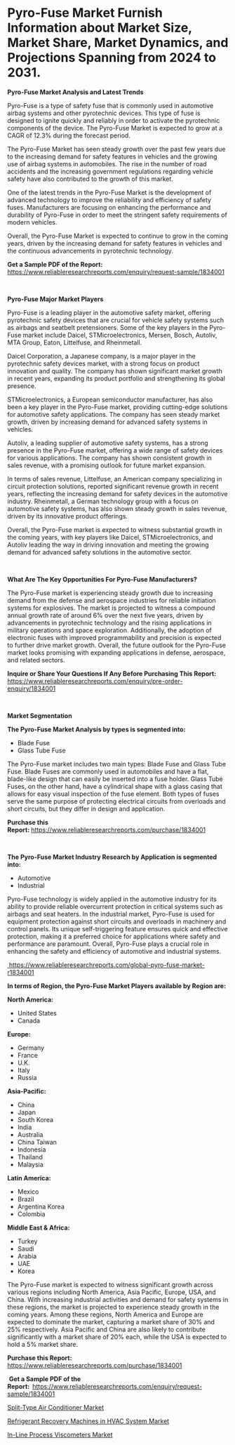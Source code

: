 <p><h1>Pyro-Fuse Market Furnish Information about Market Size, Market Share, Market Dynamics, and Projections Spanning from 2024 to 2031.</h1></p><p><strong>Pyro-Fuse Market Analysis and Latest Trends</strong></p>
<p><p>Pyro-Fuse is a type of safety fuse that is commonly used in automotive airbag systems and other pyrotechnic devices. This type of fuse is designed to ignite quickly and reliably in order to activate the pyrotechnic components of the device. The Pyro-Fuse Market is expected to grow at a CAGR of 12.3% during the forecast period.</p><p>The Pyro-Fuse Market has seen steady growth over the past few years due to the increasing demand for safety features in vehicles and the growing use of airbag systems in automobiles. The rise in the number of road accidents and the increasing government regulations regarding vehicle safety have also contributed to the growth of this market.</p><p>One of the latest trends in the Pyro-Fuse Market is the development of advanced technology to improve the reliability and efficiency of safety fuses. Manufacturers are focusing on enhancing the performance and durability of Pyro-Fuse in order to meet the stringent safety requirements of modern vehicles.</p><p>Overall, the Pyro-Fuse Market is expected to continue to grow in the coming years, driven by the increasing demand for safety features in vehicles and the continuous advancements in pyrotechnic technology.</p></p>
<p><strong>Get a Sample PDF of the Report:&nbsp;</strong> <a href="https://www.reliableresearchreports.com/enquiry/request-sample/1834001">https://www.reliableresearchreports.com/enquiry/request-sample/1834001</a></p>
<p>&nbsp;</p>
<p><strong>Pyro-Fuse Major Market Players</strong></p>
<p><p>Pyro-Fuse is a leading player in the automotive safety market, offering pyrotechnic safety devices that are crucial for vehicle safety systems such as airbags and seatbelt pretensioners. Some of the key players in the Pyro-Fuse market include Daicel, STMicroelectronics, Mersen, Bosch, Autoliv, MTA Group, Eaton, Littelfuse, and Rheinmetall.</p><p>Daicel Corporation, a Japanese company, is a major player in the pyrotechnic safety devices market, with a strong focus on product innovation and quality. The company has shown significant market growth in recent years, expanding its product portfolio and strengthening its global presence.</p><p>STMicroelectronics, a European semiconductor manufacturer, has also been a key player in the Pyro-Fuse market, providing cutting-edge solutions for automotive safety applications. The company has seen steady market growth, driven by increasing demand for advanced safety systems in vehicles.</p><p>Autoliv, a leading supplier of automotive safety systems, has a strong presence in the Pyro-Fuse market, offering a wide range of safety devices for various applications. The company has shown consistent growth in sales revenue, with a promising outlook for future market expansion.</p><p>In terms of sales revenue, Littelfuse, an American company specializing in circuit protection solutions, reported significant revenue growth in recent years, reflecting the increasing demand for safety devices in the automotive industry. Rheinmetall, a German technology group with a focus on automotive safety systems, has also shown steady growth in sales revenue, driven by its innovative product offerings.</p><p>Overall, the Pyro-Fuse market is expected to witness substantial growth in the coming years, with key players like Daicel, STMicroelectronics, and Autoliv leading the way in driving innovation and meeting the growing demand for advanced safety solutions in the automotive sector.</p></p>
<p>&nbsp;</p>
<p><strong>What Are The Key Opportunities For Pyro-Fuse Manufacturers?</strong></p>
<p><p>The Pyro-Fuse market is experiencing steady growth due to increasing demand from the defense and aerospace industries for reliable initiation systems for explosives. The market is projected to witness a compound annual growth rate of around 6% over the next five years, driven by advancements in pyrotechnic technology and the rising applications in military operations and space exploration. Additionally, the adoption of electronic fuses with improved programmability and precision is expected to further drive market growth. Overall, the future outlook for the Pyro-Fuse market looks promising with expanding applications in defense, aerospace, and related sectors.</p></p>
<p><strong>Inquire or Share Your Questions If Any Before Purchasing This Report:</strong> <a href="https://www.reliableresearchreports.com/enquiry/pre-order-enquiry/1834001">https://www.reliableresearchreports.com/enquiry/pre-order-enquiry/1834001</a></p>
<p>&nbsp;</p>
<p><strong>Market Segmentation</strong></p>
<p><strong>The Pyro-Fuse Market Analysis by types is segmented into:</strong></p>
<p><ul><li>Blade Fuse</li><li>Glass Tube Fuse</li></ul></p>
<p><p>The Pyro-Fuse market includes two main types: Blade Fuse and Glass Tube Fuse. Blade Fuses are commonly used in automobiles and have a flat, blade-like design that can easily be inserted into a fuse holder. Glass Tube Fuses, on the other hand, have a cylindrical shape with a glass casing that allows for easy visual inspection of the fuse element. Both types of fuses serve the same purpose of protecting electrical circuits from overloads and short circuits, but they differ in design and application.</p></p>
<p><strong>Purchase this Report:&nbsp;</strong><a href="https://www.reliableresearchreports.com/purchase/1834001">https://www.reliableresearchreports.com/purchase/1834001</a></p>
<p>&nbsp;</p>
<p><strong>The Pyro-Fuse Market Industry Research by Application is segmented into:</strong></p>
<p><ul><li>Automotive</li><li>Industrial</li></ul></p>
<p><p>Pyro-Fuse technology is widely applied in the automotive industry for its ability to provide reliable overcurrent protection in critical systems such as airbags and seat heaters. In the industrial market, Pyro-Fuse is used for equipment protection against short circuits and overloads in machinery and control panels. Its unique self-triggering feature ensures quick and effective protection, making it a preferred choice for applications where safety and performance are paramount. Overall, Pyro-Fuse plays a crucial role in enhancing the safety and efficiency of automotive and industrial systems.</p></p>
<p><a href="https://www.reliableresearchreports.com/global-pyro-fuse-market-r1834001">&nbsp;https://www.reliableresearchreports.com/global-pyro-fuse-market-r1834001</a></p>
<p><strong>In terms of Region, the Pyro-Fuse Market Players available by Region are:</strong></p>
<p>
    <p> <strong> North America: </strong>
        <ul>
            <li>United States</li>
            <li>Canada</li>
        </ul>
        </p> 
    <p> <strong> Europe: </strong>
        <ul>
            <li>Germany</li>
            <li>France</li>
            <li>U.K.</li>
            <li>Italy</li>
            <li>Russia</li>
        </ul>
        </p> 
    <p> <strong> Asia-Pacific: </strong>
        <ul>
            <li>China</li>
            <li>Japan</li>
            <li>South Korea</li>
            <li>India</li>
            <li>Australia</li>
            <li>China Taiwan</li>
            <li>Indonesia</li>
            <li>Thailand</li>
            <li>Malaysia</li>
        </ul>
        </p> 
    <p> <strong> Latin America: </strong>
        <ul>
            <li>Mexico</li>
            <li>Brazil</li>
            <li>Argentina Korea</li>
            <li>Colombia</li>
        </ul>
        </p> 
    <p> <strong> Middle East & Africa: </strong>
        <ul>
            <li>Turkey</li>
            <li>Saudi</li>
            <li>Arabia</li>
            <li>UAE</li>
            <li>Korea</li>
        </ul>
    </p>
    </p>
<p><p>The Pyro-Fuse market is expected to witness significant growth across various regions including North America, Asia Pacific, Europe, USA, and China. With increasing industrial activities and demand for safety systems in these regions, the market is projected to experience steady growth in the coming years. Among these regions, North America and Europe are expected to dominate the market, capturing a market share of 30% and 25% respectively. Asia Pacific and China are also likely to contribute significantly with a market share of 20% each, while the USA is expected to hold a 5% market share.</p></p>
<p><strong>Purchase this Report: </strong><a href="https://www.reliableresearchreports.com/purchase/1834001">https://www.reliableresearchreports.com/purchase/1834001</a></p>
<p>&nbsp;<strong>Get a Sample PDF of the Report:&nbsp;&nbsp;</strong><a href="https://www.reliableresearchreports.com/enquiry/request-sample/1834001">https://www.reliableresearchreports.com/enquiry/request-sample/1834001</a></p>
<p><strong></strong></p>
<p><p><a href="https://www.linkedin.com/pulse/split-type-air-conditioner-market-size-outlook-forecast-2024-aam5c">Split-Type Air Conditioner Market</a></p><p><a href="https://www.linkedin.com/pulse/refrigerant-recovery-machines-hvac-system-market-comprehensive-2uwpc">Refrigerant Recovery Machines in HVAC System Market</a></p><p><a href="https://www.linkedin.com/pulse/in-line-process-viscometers-market-size-trends-complete-industry-t3nbc">In-Line Process Viscometers Market</a></p></p>